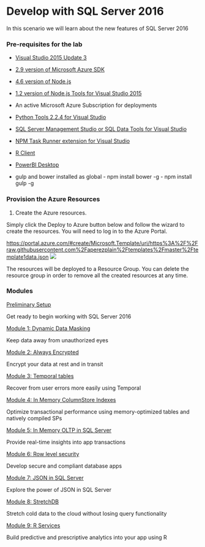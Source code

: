 # Develop with SQL Server 2016

In this scenario we will learn about the new features of SQL Server 2016

### Pre-requisites for the lab ###

-   [Visual Studio 2015 Update 3](https://msdn.microsoft.com/en-in/library/mt613162.aspx)

-   [2.9 version of Microsoft Azure SDK](https://azure.microsoft.com/en-us/downloads/)

-   [4.6 version of Node.js](https://nodejs.org/en/download/)

-   [1.2 version of Node.js Tools for Visual Studio 2015](https://marketplace.visualstudio.com/items?itemName=NodejsToolsforVisualStudio.NodejsTools12forVisualStudio2015)

-   An active Microsoft Azure Subscription for deployments

-   [Python Tools 2.2.4 for Visual Studio](https://github.com/Microsoft/PTVS/releases/tag/v2.2.4)

-   [SQL Server Management Studio or SQL Data Tools for Visual Studio](http://go.microsoft.com/fwlink/?LinkID=824938)

-   [NPM Task Runner extension for Visual Studio](https://visualstudiogallery.msdn.microsoft.com/8f2f2cbc-4da5-43ba-9de2-c9d08ade4941)

-   [R Client](https://msdn.microsoft.com/en-us/microsoft-r/r-client-get-started#installrclient)

-   [PowerBI Desktop](https://powerbi.microsoft.com/en-us/desktop/)

-   gulp and bower installed as global 
        - npm install bower -g
        - npm install gulp -g

### Provision the Azure Resources ###

1. Create the Azure resources.
    
  Simply click the Deploy to Azure button below and follow the wizard to create the resources. You will need to log in to the Azure Portal.
                                                                     
  <a href="" target="_blank">https://portal.azure.com/#create/Microsoft.Template/uri/https%3A%2F%2Fraw.githubusercontent.com%2Faperezplain%2Ftemplates%2Fmaster%2Ftemplate1data.json
    <img src="http://azuredeploy.net/deploybutton.png"/>
  </a>

  The resources will be deployed to a Resource Group. You can delete the resource group in order to remove all the created resources at any time.

### Modules ###

<a href="./story_0_setup/intro.md">Preliminary Setup</a>
    
  Get ready to begin working with SQL Server 2016

<a href="./story_a_ddm/intro.md">Module 1: Dynamic Data Masking</a>
    
  Keep data away from unauthorized eyes
  
<a href="./story_b_encryption/intro.md">Module 2: Always Encrypted</a>
    
  Encrypt your data at rest and in transit

<a href="./story_c_temporal_tables/intro.md">Module 3: Temporal tables</a>
    
  Recover from user errors more easily using Temporal
  
<a href="./story_d_inmemorycci/intro.md">Module 4: In Memory ColumnStore Indexes</a>
    
  Optimize transactional performance using memory-optimized tables and natively compiled SPs

<a href="./story_e_inmemoryoltp/intro.md">Module 5: In Memory OLTP in SQL Server</a>
    
  Provide real-time insights into app transactions
 
<a href="./story_f_rowlevelsecurity/intro.md">Module 6: Row level security</a>
    
  Develop secure and compliant database apps
  
<a href="./story_g_jsonsupport/intro.md">Module 7: JSON in SQL Server</a>
    
  Explore the power of JSON in SQL Server
  
<a href="./story_h_stretchdb/intro.md">Module 8: StretchDB</a>
    
  Stretch cold data to the cloud without losing query functionality
  
<a href="./story_i_r_services/intro.md">Module 9: R Services</a>
    
  Build predictive and prescriptive analytics into your app using R
